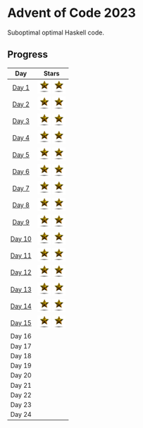 # Advent of Code 2023

Suboptimal optimal Haskell code.

## Progress

| Day   | Stars |
| :---: | :---: |
| [Day 1](./Day%201/1.hs) | <img src="./star.gif" width="30"> <img src="./star.gif" width="30"> |
| [Day 2](./Day%202/2.hs) | <img src="./star.gif" width="30"> <img src="./star.gif" width="30"> |
| [Day 3](./Day%203/3.hs) | <img src="./star.gif" width="30"> <img src="./star.gif" width="30"> |
| [Day 4](./Day%204/4.hs) | <img src="./star.gif" width="30"> <img src="./star.gif" width="30"> |
| [Day 5](./Day%205/5.hs) | <img src="./star.gif" width="30"> <img src="./star.gif" width="30"> |
| [Day 6](./Day%206/6.hs) | <img src="./star.gif" width="30"> <img src="./star.gif" width="30"> |
| [Day 7](./Day%207/7.hs) | <img src="./star.gif" width="30"> <img src="./star.gif" width="30"> |
| [Day 8](./Day%208/8.hs) | <img src="./star.gif" width="30"> <img src="./star.gif" width="30"> |
| [Day 9](./Day%209/9.hs) | <img src="./star.gif" width="30"> <img src="./star.gif" width="30"> |
| [Day 10](./Day%2010/10.hs) | <img src="./star.gif" width="30"> <img src="./star.gif" width="30"> |
| [Day 11](./Day%2011/11.hs) | <img src="./star.gif" width="30"> <img src="./star.gif" width="30"> |
| [Day 12](./Day%2012/12.hs) | <img src="./star.gif" width="30"> <img src="./star.gif" width="30"> |
| [Day 13](./Day%2013/13.hs) | <img src="./star.gif" width="30"> <img src="./star.gif" width="30"> |
| [Day 14](./Day%2014/14.hs) | <img src="./star.gif" width="30"> <img src="./star.gif" width="30"> |
| [Day 15](./Day%2015/15.hs) | <img src="./star.gif" width="30"> <img src="./star.gif" width="30"> |
| Day 16 |  |
| Day 17 |  |
| Day 18 |  |
| Day 19 |  |
| Day 20 |  |
| Day 21 |  |
| Day 22 |  |
| Day 23 |  |
| Day 24 |  |